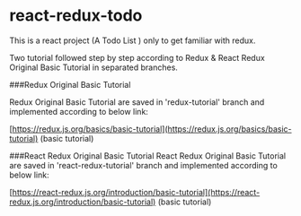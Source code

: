# react-redux-todo


This is a react project (A Todo List ) only to get familiar with redux.
 
Two tutorial followed step by step according to Redux & React Redux Original Basic Tutorial in separated branches.
 
 ###Redux Original Basic Tutorial
 
 Redux Original Basic Tutorial are saved in 'redux-tutorial' branch and implemented according to below link:

 [https://redux.js.org/basics/basic-tutorial](https://redux.js.org/basics/basic-tutorial) (basic tutorial)



 ###React Redux Original Basic Tutorial
React Redux Original Basic Tutorial are saved in 'react-redux-tutorial' branch and implemented according to below link:

 [https://react-redux.js.org/introduction/basic-tutorial](https://react-redux.js.org/introduction/basic-tutorial) (basic tutorial)

